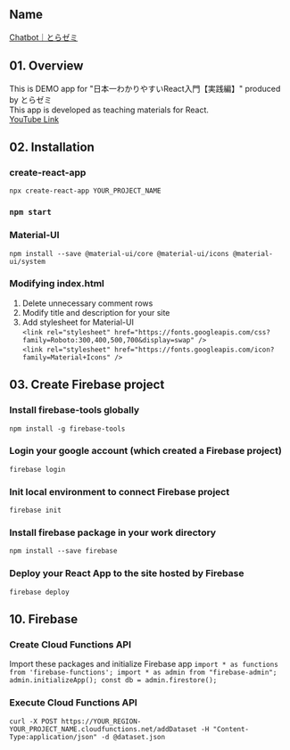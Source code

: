 ## Name
[Chatbot｜とらゼミ](https://chatbot-demo-1bc98.web.app/)

## 01. Overview
This is DEMO app for "日本一わかりやすいReact入門【実践編】" produced by とらゼミ  
This app is developed as teaching materials for React.  
[YouTube Link](https://www.youtube.com/playlist?list=PLX8Rsrpnn3IVOk48awq_nKW0aFP0MGpnn)

## 02. Installation
### create-react-app
`npx create-react-app YOUR_PROJECT_NAME`

### `npm start`

### Material-UI
`npm install --save @material-ui/core @material-ui/icons @material-ui/system`

### Modifying index.html
1. Delete unnecessary comment rows
2. Modify title and description for your site
3. Add stylesheet for Material-UI  
`<link rel="stylesheet" href="https://fonts.googleapis.com/css?family=Roboto:300,400,500,700&display=swap" />`  
`<link rel="stylesheet" href="https://fonts.googleapis.com/icon?family=Material+Icons" />`

## 03. Create Firebase project

### Install firebase-tools globally 
`npm install -g firebase-tools`

### Login your google account (which created a Firebase project)
`firebase login`

### Init local environment to connect Firebase project
`firebase init`

### Install firebase package in your work directory
`npm install --save firebase`

### Deploy your React App to the site hosted by Firebase
`firebase deploy` 

## 10. Firebase
### Create Cloud Functions API
Import these packages and initialize Firebase app
`import * as functions from 'firebase-functions';
 import * as admin from "firebase-admin";
 admin.initializeApp();
 const db = admin.firestore();` 

### Execute Cloud Functions API
`curl -X POST https://YOUR_REGION-YOUR_PROJECT_NAME.cloudfunctions.net/addDataset -H "Content-Type:application/json" -d @dataset.json`